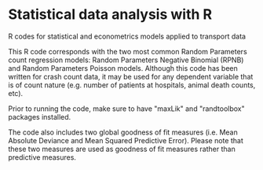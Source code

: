 # Statistical data analysis with R
R codes for statistical and econometrics models applied to transport data 
 
This R code corresponds with the two most common Random Parameters count regression models: Random Parameters Negative Binomial (RPNB) and Random Parameters Poisson models. Although this code has been written for crash count data, it may be used for any dependent variable that is of count nature (e.g. number of patients at hospitals, animal death counts, etc).

Prior to running the code, make sure to have "maxLik" and "randtoolbox" packages installed. 

The code also includes two global goodness of fit measures (i.e. Mean Absolute Deviance and Mean Squared Predictive Error). Please note that these two measures are used as goodness of fit measures rather than predictive measures.
